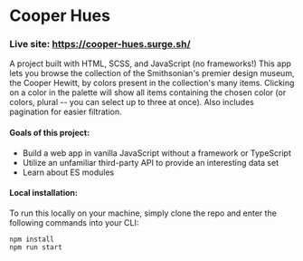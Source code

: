 # Cooper Hues

### Live site: https://cooper-hues.surge.sh/

A project built with HTML, SCSS, and JavaScript (no frameworks!) This app lets you browse the collection of the Smithsonian's premier design museum, the Cooper Hewitt, by colors present in the collection's many items. Clicking on a color in the palette will show all items containing the chosen color (or colors, plural -- you can select up to three at once). Also includes pagination for easier filtration.

#### Goals of this project:

- Build a web app in vanilla JavaScript without a framework or TypeScript
- Utilize an unfamiliar third-party API to provide an interesting data set
- Learn about ES modules

#### Local installation:

To run this locally on your machine, simply clone the repo and enter the following commands into your CLI:

```
npm install
npm run start
```
